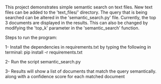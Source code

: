 This project demonstrates simple semantic search on text files. New text files can be added to the 'text_files/' directory.
The query that is being searched can be altered in the 'semantic_search.py' file. Currently, the top 3 documents are displayed in the
results. This can also be changed by modifying the 'top_k' parameter in the 'semantic_search' function.

Steps to run the program:

1- Install the dependencies in requirements.txt by typing the following in terminal: 
   pip install -r requirements.txt

2- Run the script semantic_search.py

3- Results will show a list of documents that match the query semantically. along with a confidence score for each matched document
